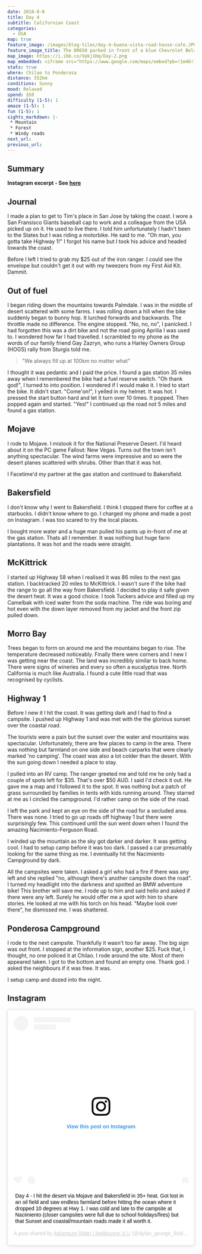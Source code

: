 ```yaml
---
date: 2018-8-8
title: Day 4
subtitle: Californian Coast
categories:
  - USA
map: true
feature_image: /images/blog-tiles/day-4-buena-vista-road-house-cafe.JPG
feature_image_title: The DR650 parked in front of a blue Chevrolet Belair at Buena Vista Road House, California, USA
map_image: https://i.ibb.co/Vpkj1Hq/Day-2.png
map_embedded: <iframe src="https://www.google.com/maps/embed?pb=!1m46!1m12!1m3!1d2013581.223397253!2d-120.3185273084047!3d35.215324248468676!2m3!1f0!2f0!3f0!3m2!1i1024!2i768!4f13.1!4m31!3e0!4m5!1s0x80c2e15363bf04ef%3A0xd0c7c9d47165f8f1!2sChilao%20Campground%2C%20unnamed%20road%2C%20Palmdale%2C%20CA%2093550%2C%20United%20States!3m2!1d34.3237101!2d-118.0166498!4m5!1s0x80c2215cf671ff47%3A0xd6df8073bdffbca0!2sMojave%2C%20CA%2C%20USA!3m2!1d35.0524699!2d-118.1739645!4m5!1s0x80ea4ab87f6596b7%3A0xe59b891c2ea6d6b1!2sValley%20Acres%2C%20CA%2C%20United%20States!3m2!1d35.2060764!2d-119.40678299999999!4m5!1s0x80ece10bb9b5aa93%3A0xaa1be219c181970c!2sMorro%20Bay%2C%20CA%2C%20USA!3m2!1d35.3659445!2d-120.84999239999999!4m5!1s0x8092913134ef9afd%3A0xebd4caa1fffb35cc!2sPonderosa%20Campground%2C%20Nacimiento-Fergusson%20Road%2C%20Big%20Sur%2C%20CA%2C%20USA!3m2!1d35.997504!2d-121.38143!5e0!3m2!1sen!2sau!4v1577434246841!5m2!1sen!2sau" width="100%" height="500" frameborder="0" style="border:0;" allowfullscreen=""></iframe>
stats: true
where: Chilao to Ponderosa
distance: 552km
conditions: Sunny
mood: Relaxed
spend: $50
difficulty (1-5): 1 
amaze (1-5): 1
fun (1-5): 1
sights_markdown: |-
 * Mountain
 * Forest
 * Windy roads
next_url:
previous_url:
---
```

## Summary
<p><strong>Instagram excerpt - See <a href="#instagram">here</a></strong></p>

## Journal

I made a plan to get to Tim's place in San Jose by taking the coast. I wore a San Fransisco Giants baseball cap to work and a colleague from the USA picked up on it. He used to live there. I told him unfortunately I hadn't been to the States but I was riding a motorbike. He said to me.
"Oh man, you gotta take Highway 1!"
I forgot his name but I took his advice and headed towards the coast.

Before I left I tried to grab my $25 out of the iron ranger. I could see the envelope but couldn't get it out with my tweezers from my First Aid Kit. Dammit.

## Out of fuel

I began riding down the mountains towards Palmdale. I was in the middle of desert scattered with some farms. I was rolling down a hill when the bike suddenly began to bunny hop. It lurched forwards and backwards. The throttle made no difference. The engine stopped.
"No, no, no", I panicked.
I had forgotten this was a dirt bike and not the road going Aprilia I was used to. I wondered how far I had travelled. I scrambled to my phone as the words of our family friend Gay Zazryn, who runs a Harley Owners Group (HOGS) rally from Sturgis told me.

>"We always fill up at 100km no matter what"

I thought it was pedantic and I paid the price. I found a gas station 35 miles away when I remembered the bike had a fuel reserve switch.
"Oh thank god!", I turned to into position.
I wondered if I would make it. I tried to start the bike. It didn't start.
"Come'on!", I yelled in my helmet. 
It was hot. I pressed the start button hard and let it turn over 10 times. It popped. Then popped again and started.
"Yes!"
I continued up the road not 5 miles and found a gas station.

## Mojave
I rode to Mojave. I mistook it for the National Preserve Desert. I'd heard about it on the PC game Fallout: New Vegas. Turns out the town isn't anything spectacular. The wind farms were impressive and so were the desert planes scattered with shrubs. Other than that it was hot.

I Facetime'd my partner at the gas station and continued to Bakersfield.

## Bakersfield
I don't know why I went to Bakersfield. I think I stopped there for coffee at a starbucks. I didn't know where to go. I charged my phone and made a post on Instagram. I was too scared to try the local places.

I bought more water and a huge man pulled his pants up in-front of me at the gas station. Thats all I remember. It was nothing but huge farm plantations. It was hot and the roads were straight.

## McKittrick
I started up Highway 58 when I realised it was 86 miles to the next gas station. I backtracked 20 miles to McKittrick. I wasn't sure if the bike had the range to go all the way from Bakersfield. I decided to play it safe given the desert heat. It was a good choice. I took Tuckers advice and filled up my Camelbak with iced water from the soda machine. The ride was boring and hot even with the down layer removed from my jacket and the front zip pulled down.

## Morro Bay
Trees began to form on around me and the mountains began to rise. The temperature decreased noticeably. Finally there were corners and I new I was getting near the coast. The land was incredibly similar to back home. There were signs of wineries and every so often a eucalyptus tree. North California is much like Australia. I found a cute little road that was recognised by cyclists.

## Highway 1
Before I new it I hit the coast. It was getting dark and I had to find a campsite. I pushed up Highway 1 and was met with the the glorious sunset over the coastal road.

The tourists were a pain but the sunset over the water and mountains was spectacular. Unfortunately, there are few places to camp in the area. There was nothing but farmland on one side and beach carparks that were clearly marked 'no camping'. The coast was also a lot colder than the desert. With the sun going down I needed a place to stay.

I pulled into an RV camp. The ranger greeted me and told me he only had a couple of spots left for $35. That's over $50 AUD. I said I'd check it out. He gave me a map and I followed it to the spot. It was nothing but a patch of grass surrounded by families in tents with kids running around. They starred at me as I circled the campground. I'd rather camp on the side of the road.

I left the park and kept an eye on the side of the road for a secluded area. There was none. I tried to go up roads off highway 1 but there were surprisingly few. This continued until the sun went down when I found the amazing Nacimiento-Ferguson Road.

I winded up the mountain as the sky got darker and darker. It was getting cool. I had to setup camp before it was too dark. I passed a car presumably looking for the same thing as me. I eventually hit the Nacimiento Campground by dark. 

All the campsites were taken. I asked a girl who had a fire if there was any left and she replied "no, although there's another campsite down the road". I turned my headlight into the darkness and spotted an BMW adventure bike! This brother will save me. I rode up to him and said hello and asked if there were any left. Surely he would offer me a spot with him to share stories. He looked at me with his torch on his head.
"Maybe look over there", he dismissed me.
I was shattered.

## Ponderosa Campground
I rode to the next campsite. Thankfully it wasn't too far away. The big sign was out front. I stopped at the information sign, another $25. Fuck that, I thought, no one policed it at Chilao. I rode around the site. Most of them appeared taken. I got to the bottom and found an empty one. Thank god. I asked the neighbours if it was free. It was.

I setup camp and dozed into the night.

<h2><div id="instagram">Instagram</div></h2>

<div style="display:flex;justify-content:center">
  <blockquote class="instagram-media" data-instgrm-captioned data-instgrm-permalink="https://www.instagram.com/p/BmRbuDbg55j/?utm_source=ig_embed&amp;utm_campaign=loading" data-instgrm-version="12" style=" background:#FFF; border:0; border-radius:3px; box-shadow:0 0 1px 0 rgba(0,0,0,0.5),0 1px 10px 0 rgba(0,0,0,0.15); margin: 1px; max-width:540px; min-width:326px; padding:0; width:99.375%; width:-webkit-calc(100% - 2px); width:calc(100% - 2px);"><div style="padding:16px;"> <a href="https://www.instagram.com/p/BmRbuDbg55j/?utm_source=ig_embed&amp;utm_campaign=loading" style=" background:#FFFFFF; line-height:0; padding:0 0; text-align:center; text-decoration:none; width:100%;" target="_blank"> <div style=" display: flex; flex-direction: row; align-items: center;"> <div style="background-color: #F4F4F4; border-radius: 50%; flex-grow: 0; height: 40px; margin-right: 14px; width: 40px;"></div> <div style="display: flex; flex-direction: column; flex-grow: 1; justify-content: center;"> <div style=" background-color: #F4F4F4; border-radius: 4px; flex-grow: 0; height: 14px; margin-bottom: 6px; width: 100px;"></div> <div style=" background-color: #F4F4F4; border-radius: 4px; flex-grow: 0; height: 14px; width: 60px;"></div></div></div><div style="padding: 19% 0;"></div> <div style="display:block; height:50px; margin:0 auto 12px; width:50px;"><svg width="50px" height="50px" viewBox="0 0 60 60" version="1.1" xmlns="https://www.w3.org/2000/svg" xmlns:xlink="https://www.w3.org/1999/xlink"><g stroke="none" stroke-width="1" fill="none" fill-rule="evenodd"><g transform="translate(-511.000000, -20.000000)" fill="#000000"><g><path d="M556.869,30.41 C554.814,30.41 553.148,32.076 553.148,34.131 C553.148,36.186 554.814,37.852 556.869,37.852 C558.924,37.852 560.59,36.186 560.59,34.131 C560.59,32.076 558.924,30.41 556.869,30.41 M541,60.657 C535.114,60.657 530.342,55.887 530.342,50 C530.342,44.114 535.114,39.342 541,39.342 C546.887,39.342 551.658,44.114 551.658,50 C551.658,55.887 546.887,60.657 541,60.657 M541,33.886 C532.1,33.886 524.886,41.1 524.886,50 C524.886,58.899 532.1,66.113 541,66.113 C549.9,66.113 557.115,58.899 557.115,50 C557.115,41.1 549.9,33.886 541,33.886 M565.378,62.101 C565.244,65.022 564.756,66.606 564.346,67.663 C563.803,69.06 563.154,70.057 562.106,71.106 C561.058,72.155 560.06,72.803 558.662,73.347 C557.607,73.757 556.021,74.244 553.102,74.378 C549.944,74.521 548.997,74.552 541,74.552 C533.003,74.552 532.056,74.521 528.898,74.378 C525.979,74.244 524.393,73.757 523.338,73.347 C521.94,72.803 520.942,72.155 519.894,71.106 C518.846,70.057 518.197,69.06 517.654,67.663 C517.244,66.606 516.755,65.022 516.623,62.101 C516.479,58.943 516.448,57.996 516.448,50 C516.448,42.003 516.479,41.056 516.623,37.899 C516.755,34.978 517.244,33.391 517.654,32.338 C518.197,30.938 518.846,29.942 519.894,28.894 C520.942,27.846 521.94,27.196 523.338,26.654 C524.393,26.244 525.979,25.756 528.898,25.623 C532.057,25.479 533.004,25.448 541,25.448 C548.997,25.448 549.943,25.479 553.102,25.623 C556.021,25.756 557.607,26.244 558.662,26.654 C560.06,27.196 561.058,27.846 562.106,28.894 C563.154,29.942 563.803,30.938 564.346,32.338 C564.756,33.391 565.244,34.978 565.378,37.899 C565.522,41.056 565.552,42.003 565.552,50 C565.552,57.996 565.522,58.943 565.378,62.101 M570.82,37.631 C570.674,34.438 570.167,32.258 569.425,30.349 C568.659,28.377 567.633,26.702 565.965,25.035 C564.297,23.368 562.623,22.342 560.652,21.575 C558.743,20.834 556.562,20.326 553.369,20.18 C550.169,20.033 549.148,20 541,20 C532.853,20 531.831,20.033 528.631,20.18 C525.438,20.326 523.257,20.834 521.349,21.575 C519.376,22.342 517.703,23.368 516.035,25.035 C514.368,26.702 513.342,28.377 512.574,30.349 C511.834,32.258 511.326,34.438 511.181,37.631 C511.035,40.831 511,41.851 511,50 C511,58.147 511.035,59.17 511.181,62.369 C511.326,65.562 511.834,67.743 512.574,69.651 C513.342,71.625 514.368,73.296 516.035,74.965 C517.703,76.634 519.376,77.658 521.349,78.425 C523.257,79.167 525.438,79.673 528.631,79.82 C531.831,79.965 532.853,80.001 541,80.001 C549.148,80.001 550.169,79.965 553.369,79.82 C556.562,79.673 558.743,79.167 560.652,78.425 C562.623,77.658 564.297,76.634 565.965,74.965 C567.633,73.296 568.659,71.625 569.425,69.651 C570.167,67.743 570.674,65.562 570.82,62.369 C570.966,59.17 571,58.147 571,50 C571,41.851 570.966,40.831 570.82,37.631"></path></g></g></g></svg></div><div style="padding-top: 8px;"> <div style=" color:#3897f0; font-family:Arial,sans-serif; font-size:14px; font-style:normal; font-weight:550; line-height:18px;"> View this post on Instagram</div></div><div style="padding: 12.5% 0;"></div> <div style="display: flex; flex-direction: row; margin-bottom: 14px; align-items: center;"><div> <div style="background-color: #F4F4F4; border-radius: 50%; height: 12.5px; width: 12.5px; transform: translateX(0px) translateY(7px);"></div> <div style="background-color: #F4F4F4; height: 12.5px; transform: rotate(-45deg) translateX(3px) translateY(1px); width: 12.5px; flex-grow: 0; margin-right: 14px; margin-left: 2px;"></div> <div style="background-color: #F4F4F4; border-radius: 50%; height: 12.5px; width: 12.5px; transform: translateX(9px) translateY(-18px);"></div></div><div style="margin-left: 8px;"> <div style=" background-color: #F4F4F4; border-radius: 50%; flex-grow: 0; height: 20px; width: 20px;"></div> <div style=" width: 0; height: 0; border-top: 2px solid transparent; border-left: 6px solid #f4f4f4; border-bottom: 2px solid transparent; transform: translateX(16px) translateY(-4px) rotate(30deg)"></div></div><div style="margin-left: auto;"> <div style=" width: 0px; border-top: 8px solid #F4F4F4; border-right: 8px solid transparent; transform: translateY(16px);"></div> <div style=" background-color: #F4F4F4; flex-grow: 0; height: 12px; width: 16px; transform: translateY(-4px);"></div> <div style=" width: 0; height: 0; border-top: 8px solid #F4F4F4; border-left: 8px solid transparent; transform: translateY(-4px) translateX(8px);"></div></div></div></a> <p style=" margin:8px 0 0 0; padding:0 4px;"> <a href="https://www.instagram.com/p/BmRbuDbg55j/?utm_source=ig_embed&amp;utm_campaign=loading" style=" color:#000; font-family:Arial,sans-serif; font-size:14px; font-style:normal; font-weight:normal; line-height:17px; text-decoration:none; word-wrap:break-word;" target="_blank">Day 4 - I hit the desert via Mojave and Bakersfield in 35+ heat. Got lost in an oil field and saw endless farmland before hitting the ocean where it dropped 10 degrees at Hwy 1. I was cold and late to the campsite at Nacimiento (closer campsites were full due to school holidays/fires) but that Sunset and coastal/mountain roads made it all worth it.</a></p> <p style=" color:#c9c8cd; font-family:Arial,sans-serif; font-size:14px; line-height:17px; margin-bottom:0; margin-top:8px; overflow:hidden; padding:8px 0 7px; text-align:center; text-overflow:ellipsis; white-space:nowrap;">A post shared by <a href="https://www.instagram.com/dylan_george_field/?utm_source=ig_embed&amp;utm_campaign=loading" style=" color:#c9c8cd; font-family:Arial,sans-serif; font-size:14px; font-style:normal; font-weight:normal; line-height:17px;" target="_blank"> Adventure Rider | Melbourne 🇦🇺</a> (@dylan_george_field) on <time style=" font-family:Arial,sans-serif; font-size:14px; line-height:17px;" datetime="2018-08-09T20:58:32+00:00">Aug 9, 2018 at 1:58pm PDT</time></p></div></blockquote> <script async src="//www.instagram.com/embed.js"></script>
</div>
